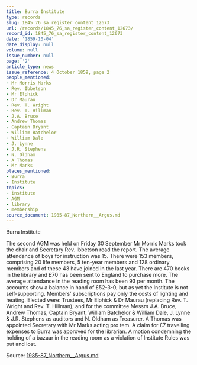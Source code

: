 ```yaml
---
title: Burra Institute
type: records
slug: 1845_76_sa_register_content_12673
url: /records/1845_76_sa_register_content_12673/
record_id: 1845_76_sa_register_content_12673
date: '1859-10-04'
date_display: null
volume: null
issue_number: null
page: '2'
article_type: news
issue_reference: 4 October 1859, page 2
people_mentioned:
- Mr Morris Marks
- Rev. Ibbetson
- Mr Elphick
- Dr Maurau
- Rev. T. Wright
- Rev. T. Hillman
- J.A. Bruce
- Andrew Thomas
- Captain Bryant
- William Batchelor
- William Dale
- J. Lynne
- J.R. Stephens
- N. Oldham
- A Thomas
- Mr Marks
places_mentioned:
- Burra
- Institute
topics:
- institute
- AGM
- library
- membership
source_document: 1985-87_Northern__Argus.md
---
```


Burra Institute

The second AGM was held on Friday 30 September Mr Morris Marks took the chair and Secretary Rev. Ibbetson read the report.  The average attendance of boys for instruction was 15.  There were 153 members, comprising 20 life members, 5 ten-year members and 128 ordinary members and of these 43 have joined in the last year.  There are 470 books in the library and £70 has been sent to England to purchase more.  The average attendance in the reading room has been 93 per month.  The accounts show a balance in hand of £52-3-0, but as yet the Institute is not self-supporting.  Members’ subscriptions pay only the costs of lighting and heating.  Elected were: Trustees, Mr Elphick & Dr Maurau (replacing Rev. T. Wright and Rev. T. Hillman); and for the committee Messrs J.A. Bruce, Andrew Thomas, Captain Bryant, William Batchelor & William Dale, J. Lynne & J.R. Stephens as auditors and N. Oldham as Treasurer.  A Thomas was appointed Secretary with Mr Marks acting pro tem.  A claim for £7 travelling expenses to Burra was approved for the librarian.  A motion condemning the holding of a bazaar in the reading room as a violation of Institute Rules was put and lost.

Source: [1985-87_Northern__Argus.md](/downloads/markdown/1985-87_Northern__Argus.md)
